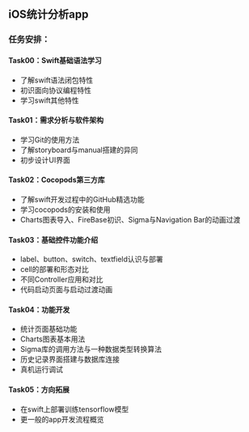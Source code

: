 ## iOS统计分析app
### 任务安排：
#### Task00：Swift基础语法学习
- 了解swift语法闭包特性
- 初识面向协议编程特性
- 学习swift其他特性

#### Task01：需求分析与软件架构
- 学习Git的使用方法
- 了解storyboard与manual搭建的异同
- 初步设计UI界面

#### Task02：Cocopods第三方库
- 了解swift开发过程中的GitHub精选功能
- 学习cocopods的安装和使用
- Charts图表导入、FireBase初识、Sigma与Navigation Bar的动画过渡

#### Task03：基础控件功能介绍
- label、button、switch、textfield认识与部署
- cell的部署和形态对比
- 不同Controller应用和对比
- 代码启动页面与启动过渡动画

#### Task04：功能开发
- 统计页面基础功能
- Charts图表基本用法
- Sigma库的调用方法与一种数据类型转换算法
- 历史记录界面搭建与数据库连接
- 真机运行调试


#### Task05：方向拓展
- 在swift上部署训练tensorflow模型
- 更一般的app开发流程概览
